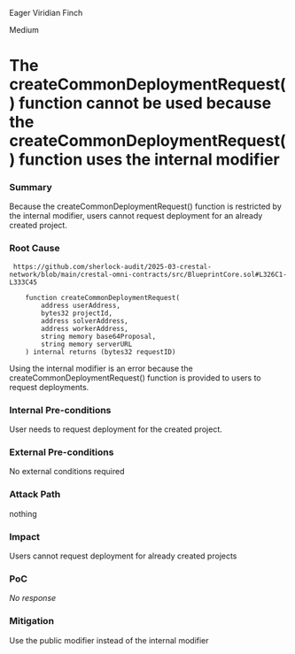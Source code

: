 Eager Viridian Finch

Medium

# The createCommonDeploymentRequest() function cannot be used because the createCommonDeploymentRequest() function uses the internal modifier

### Summary

Because the createCommonDeploymentRequest() function is restricted by the internal modifier, users cannot request deployment for an already created project.

### Root Cause

```solidity
 https://github.com/sherlock-audit/2025-03-crestal-network/blob/main/crestal-omni-contracts/src/BlueprintCore.sol#L326C1-L333C45
```

```solidity
    function createCommonDeploymentRequest(
        address userAddress,
        bytes32 projectId,
        address solverAddress,
        address workerAddress,
        string memory base64Proposal,
        string memory serverURL
    ) internal returns (bytes32 requestID) 
```

Using the internal modifier is an error because the createCommonDeploymentRequest() function is provided to users to request deployments.

### Internal Pre-conditions

User needs to request deployment for the created project.

### External Pre-conditions

No external conditions required



### Attack Path

nothing

### Impact

Users cannot request deployment for already created projects

### PoC

_No response_

### Mitigation

Use the public modifier instead of the internal modifier